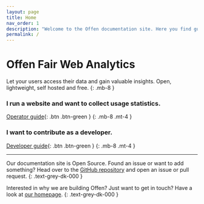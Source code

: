 ```yaml
---
layout: page
title: Home
nav_order: 1
description: "Welcome to the Offen documentation site. Here you find guides to Offen Fair Web Analytics and other tools we develop."
permalink: /
---
```


<!--
Copyright 2020 - Offen Authors <hioffen@posteo.de>
SPDX-License-Identifier: Apache-2.0
-->

# Offen Fair Web Analytics

Let your users access their data and gain valuable insights. Open, lightweight, self hosted and free.
{: .mb-8 }

### I run a website and want to collect usage statistics.

[Operator guide](./running-offen/){: .btn .btn-green }
{: .mb-8 .mt-4 }


### I want to contribute as a developer.

[Developer guide](./developing-offen/){: .btn  .btn-green }
{: .mb-8 .mt-4 }

---

Our documentation site is Open Source. Found an issue or want to add something? Head over to the [GitHub repository][repo] and open an issue or pull request.
{: .text-grey-dk-000 }

Interested in why we are building Offen? Just want to get in touch? Have a look at [our homepage][homepage].
{: .text-grey-dk-000 }

[repo]: https://github.com/offen/offen
[homepage]: https://www.offen.dev
